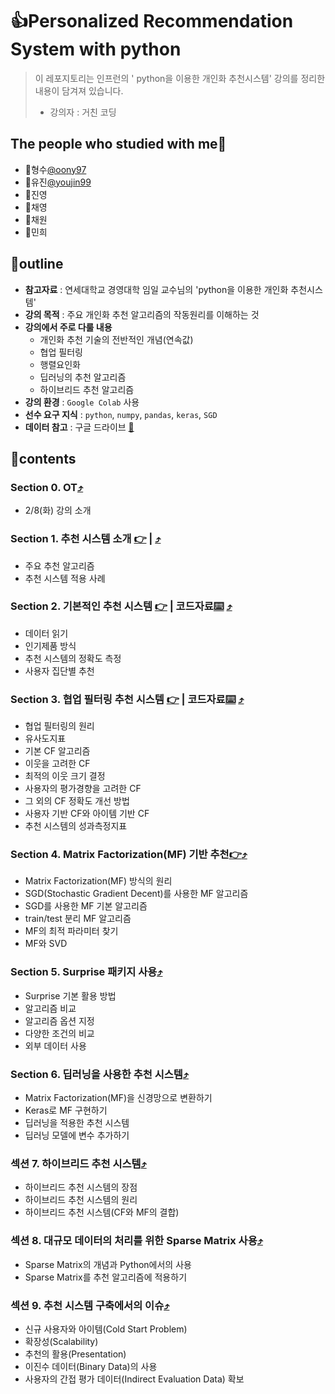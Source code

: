 # 👍Personalized Recommendation System with python

> 이 레포지토리는 인프런의 ' python을 이용한 개인화 추천시스템' 강의를 정리한 내용이 담겨져 있습니다. 
>
> * 강의자 : 거친 코딩

## The people who studied with me🤝

* 🤝형수[@oony97](https://github.com/oony97)
* 🤝유진[@youjin99](https://github.com/youjin99)
* 🤝진영
* 🤝채영
* 🤝채원
* 🤝민희

## 📒outline

* **참고자료** : 연세대학교 경영대학 임일 교수님의  'python을 이용한 개인화 추천시스템'
* **강의 목적** : 주요 개인화 추천 알고리즘의 작동원리를 이해하는 것
* **강의에서 주로 다룰 내용**
  * 개인화 추천 기술의 전반적인 개념(연속값)
  * 협업 필터링
  * 행렬요인화
  * 딥러닝의 추천 알고리즘
  * 하이브리드 추천 알고리즘
* **강의 환경** : `Google Colab` 사용
* **선수 요구 지식** : `python`, `numpy`, `pandas`, `keras`, `SGD`
* **데이터 참고** : 구글 드라이브 [🔗](https://drive.google.com/drive/folders/19gkcIYjA3EjoNrMp9mn8KnZutKoPYLmg?usp=sharing)

## 📑contents<a id="contents"></a>

### Section 0. OT[⤴️](#contents)

* 2/8(화) 강의 소개

### Section 1. 추천 시스템 소개  [👉](./Section01.md)  |  [⤴️](#contents) 

* 주요 추천 알고리즘
* 추천 시스템 적용 사례

### Section 2. 기본적인 추천 시스템 [👉](./Section02.md) | 코드자료[⌨️](./Recosys/Section02.ipynb) [⤴️](#contents)

* 데이터 읽기
* 인기제품 방식
* 추천 시스템의 정확도 측정
* 사용자 집단별 추천

### Section 3. 협업 필터링 추천 시스템 [👉](./Section03.md) | 코드자료[⌨️](./Recosys/Section03.ipynb)  [⤴️](#contents)

* 협업 필터링의 원리
* 유사도지표
* 기본 CF 알고리즘
* 이웃을 고려한 CF
* 최적의 이웃 크기 결정
* 사용자의 평가경향을 고려한 CF
* 그 외의 CF 정확도 개선 방법
* 사용자 기반 CF와 아이템 기반 CF
* 추천 시스템의 성과측정지표

### Section 4. Matrix Factorization(MF) 기반 추천[👉](./Section04.md)[⤴️](#contents)

* Matrix Factorization(MF) 방식의 원리
* SGD(Stochastic Gradient Decent)를 사용한 MF 알고리즘
* SGD를 사용한 MF 기본 알고리즘
* train/test 분리 MF 알고리즘
* MF의 최적 파라미터 찾기
* MF와 SVD

### Section 5. Surprise 패키지 사용[⤴️](#contents)

* Surprise 기본 활용 방법
* 알고리즘 비교
* 알고리즘 옵션 지정
* 다양한 조건의 비교
* 외부 데이터 사용

### Section 6. 딥러닝을 사용한 추천 시스템[⤴️](#contents)

* Matrix Factorization(MF)을 신경망으로 변환하기
* Keras로 MF 구현하기
* 딥러닝을 적용한 추천 시스템
* 딥러닝 모델에 변수 추가하기

### 섹션 7. 하이브리드 추천 시스템[⤴️](#contents)

* 하이브리드 추천 시스템의 장점
* 하이브리드 추천 시스템의 원리
* 하이브리드 추천 시스템(CF와 MF의 결합)

### 섹션 8. 대규모 데이터의 처리를 위한 Sparse Matrix 사용[⤴️](#contents)

* Sparse Matrix의 개념과 Python에서의 사용
* Sparse Matrix를 추천 알고리즘에 적용하기

### 섹션 9. 추천 시스템 구축에서의 이슈[⤴️](#contents)

* 신규 사용자와 아이템(Cold Start Problem)
* 확장성(Scalability)
* 추천의 활용(Presentation)
* 이진수 데이터(Binary Data)의 사용
* 사용자의 간접 평가 데이터(Indirect Evaluation Data) 확보
